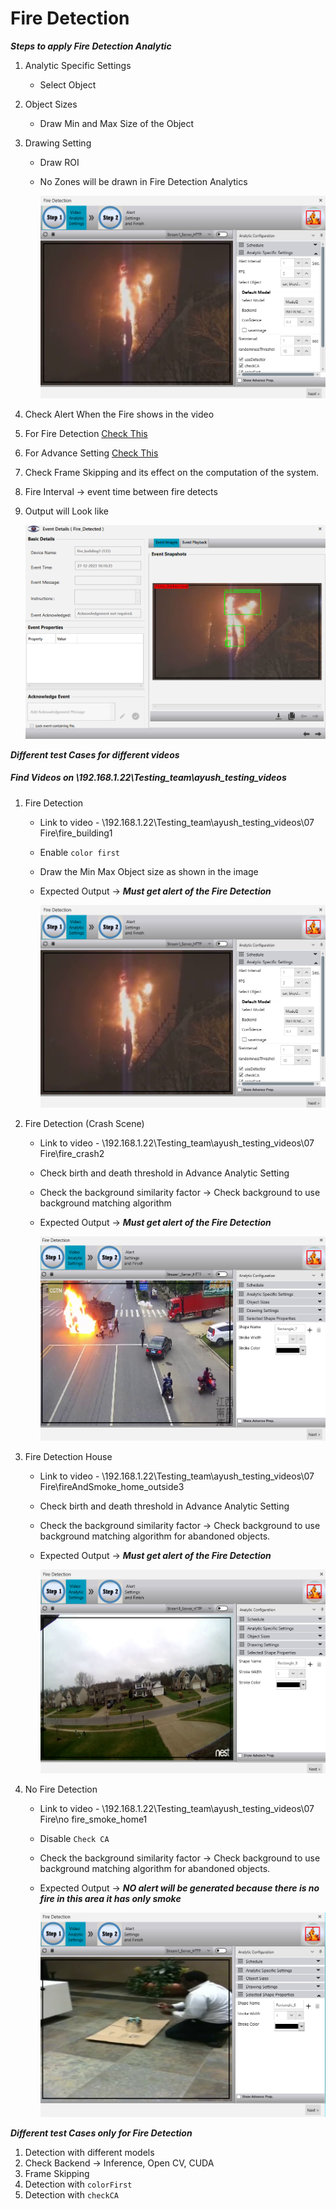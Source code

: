 # **Fire Detection**
 
***Steps to apply Fire Detection Analytic***

1. Analytic Specific Settings
   - Select Object
2. Object Sizes
   - Draw Min and Max Size of the Object
3. Drawing Setting
   - Draw ROI
   - No Zones will be drawn in Fire Detection Analytics

     ![image](https://github.com/ayushaggarwalI2V/Video-Analytics-Server/blob/main/07%20Fire%20Detection/images/Fire%20VMs.png "Fire Detection")

4. Check Alert When the Fire shows in the video
5. For Fire Detection [Check This](https://stackoverflowteams.com/c/i2v-systems/questions/110)
6. For Advance Setting [Check This](https://stackoverflowteams.com/c/i2v-systems/questions/132)
7. Check Frame Skipping and its effect on the computation of the system.
8. Fire Interval -> event time between fire detects
9. Output will Look like

     ![image](https://github.com/ayushaggarwalI2V/Video-Analytics-Server/blob/main/07%20Fire%20Detection/images/fire%20alert.png "Fire Detection")

***Different test Cases for different videos***
##### Find Videos on _\\192.168.1.22\Testing_team\ayush_testing_videos_

1. Fire Detection
   - Link to video - \\192.168.1.22\Testing_team\ayush_testing_videos\07 Fire\fire_building1
   - Enable `color first`
   - Draw the Min Max Object size as shown in the image
   - Expected Output -> **_Must get alert of the Fire Detection_**
     
     ![image](https://github.com/ayushaggarwalI2V/Video-Analytics-Server/blob/main/07%20Fire%20Detection/images/Fire%20VMs.png "Fire Detection")

2. Fire Detection (Crash Scene) 
   - Link to video - \\192.168.1.22\Testing_team\ayush_testing_videos\07 Fire\fire_crash2
   - Check birth and death threshold in Advance Analytic Setting
   - Check the background similarity factor -> Check background to use background matching algorithm
   - Expected Output -> **_Must get alert of the Fire Detection_**
   
     ![image](https://github.com/ayushaggarwalI2V/Video-Analytics-Server/blob/main/07%20Fire%20Detection/images/Fire%20crash.png "Fire Detection")

3. Fire Detection House
   - Link to video - \\192.168.1.22\Testing_team\ayush_testing_videos\07 Fire\fireAndSmoke_home_outside3
   - Check birth and death threshold in Advance Analytic Setting
   - Check the background similarity factor -> Check background to use background matching algorithm for abandoned objects.
   - Expected Output -> **_Must get alert of the Fire Detection_**
   
     ![image](https://github.com/ayushaggarwalI2V/Video-Analytics-Server/blob/main/07%20Fire%20Detection/images/fire%20house.png "Fire Detection")
     
4. No Fire Detection
   - Link to video - \\192.168.1.22\Testing_team\ayush_testing_videos\07 Fire\no fire_smoke_home1
   - Disable `Check CA`
   - Check the background similarity factor -> Check background to use background matching algorithm for abandoned objects.
   - Expected Output -> **_NO alert will be generated because there is no fire in this area it has only smoke_**
   
     ![image](https://github.com/ayushaggarwalI2V/Video-Analytics-Server/blob/main/07%20Fire%20Detection/images/no%20fire.png "No Fire Detection")

***Different test Cases only for Fire Detection***

1. Detection with different models
2. Check Backend -> Inference, Open CV, CUDA
3. Frame Skipping
4. Detection with `colorFirst`
5. Detection with `checkCA`
